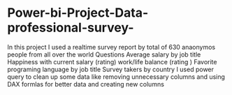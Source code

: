 # Power-bi-Project-Data-professional-survey-

In this project I used a realtime survey report by total of 630 anaonymos people from all over the world 
Questions 
Average salary by job title 
Happiness with current salary (rating) 
work/life balance (rating )
Favorite programing language by job title 
Survey takers by country 
I used power query to clean up some data like removing unnecessary columns and using DAX formlas for better data and creating new columns 
